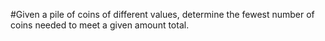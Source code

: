 #Given a pile of coins of different values, determine the fewest number of coins needed to meet a given amount total.
